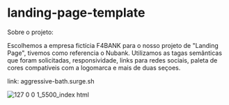 # landing-page-template


Sobre o projeto:

Escolhemos a empresa fictícia F4BANK para o nosso projeto de "Landing Page", tivemos como referencia o Nubank.
Utilizamos as tagas semânticas que foram solicitadas, responsividade, links para redes sociais, paleta de cores
compatíveis com a logomarca e mais de duas seçoes.

link: aggressive-bath.surge.sh

![127 0 0 1_5500_index html](https://user-images.githubusercontent.com/98241441/159198901-ac43627f-6cd2-4b50-ba1e-2f3115eaccc7.png)
